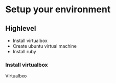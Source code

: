 # Setup your environment

## Highlevel
* Install virtualbox
* Create ubuntu virtual machine
* Install ruby

### Install virtualbox
Virtualbxo

